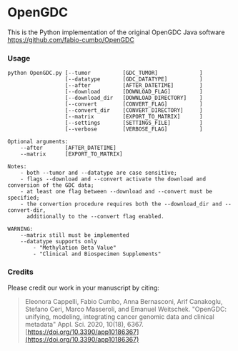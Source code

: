 # OpenGDC
This is the Python implementation of the original OpenGDC Java software https://github.com/fabio-cumbo/OpenGDC

### Usage

```
python OpenGDC.py [--tumor          [GDC_TUMOR]             ]
                  [--datatype       [GDC_DATATYPE]          ]
                  [--after          [AFTER_DATETIME]        ]
                  [--download       [DOWNLOAD_FLAG]         ]
                  [--download_dir   [DOWNLOAD_DIRECTORY]    ]
                  [--convert        [CONVERT_FLAG]          ]
                  [--convert_dir    [CONVERT_DIRECTORY]     ]
                  [--matrix         [EXPORT_TO_MATRIX]      ]
                  [--settings       [SETTINGS_FILE]         ]
                  [--verbose        [VERBOSE_FLAG]          ]

Optional arguments:
    --after       [AFTER_DATETIME]
    --matrix      [EXPORT_TO_MATRIX]

Notes:
    - both --tumor and --datatype are case sensitive;
    - flags --download and --convert activate the download and conversion of the GDC data;
    - at least one flag between --download and --convert must be specified;
    - the convertion procedure requires both the --download_dir and --convert-dir, 
      additionally to the --convert flag enabled.

WARNING:
    --matrix still must be implemented
    --datatype supports only
        - "Methylation Beta Value"
        - "Clinical and Biospecimen Supplements"
```

### Credits

Please credit our work in your manuscript by citing:

> Eleonora Cappelli, Fabio Cumbo, Anna Bernasconi, Arif Canakoglu, Stefano Ceri, Marco Masseroli, and Emanuel Weitschek. "OpenGDC: unifying, modeling, integrating cancer genomic data and clinical metadata" Appl. Sci. 2020, 10(18), 6367. [https://doi.org/10.3390/app10186367](https://doi.org/10.3390/app10186367)
